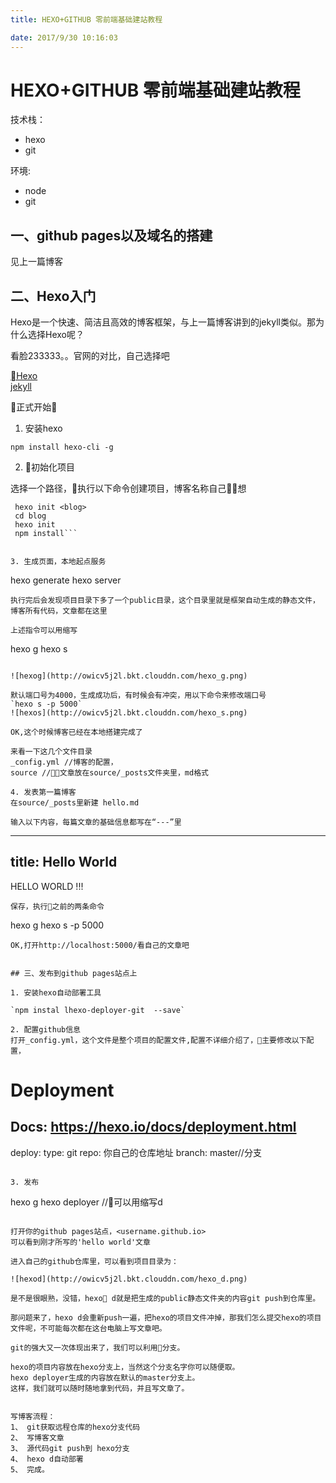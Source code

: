 ```yaml
---
title: HEXO+GITHUB 零前端基础建站教程

date: 2017/9/30 10:16:03
---
```


# HEXO+GITHUB 零前端基础建站教程

技术栈：

* hexo
* git

环境:

* node
* git

## 一、github pages以及域名的搭建

见上一篇博客

## 二、Hexo入门

Hexo是一个快速、简洁且高效的博客框架，与上一篇博客讲到的jekyll类似。那为什么选择Hexo呢？

看脸233333。。官网的对比，自己选择吧

[Hexo](https://hexo.io/)  
[jekyll](http://jekyll.com.cn/)

正式开始

1. 安装hexo

`npm install hexo-cli -g`

2. 初始化项目

选择一个路径，执行以下命令创建项目，博客名称自己想

```
 hexo init <blog>
 cd blog
 hexo init
 npm install```


3. 生成页面，本地起点服务

```
hexo generate
hexo server
```
执行完后会发现项目目录下多了一个public目录，这个目录里就是框架自动生成的静态文件，博客所有代码，文章都在这里

上述指令可以用缩写
```
hexo g
hexo s
```

![hexog](http://owicv5j2l.bkt.clouddn.com/hexo_g.png)

默认端口号为4000，生成成功后，有时候会有冲突，用以下命令来修改端口号
`hexo s -p 5000`
![hexos](http://owicv5j2l.bkt.clouddn.com/hexo_s.png)

OK,这个时候博客已经在本地搭建完成了

来看一下这几个文件目录
_config.yml //博客的配置，
source //文章放在source/_posts文件夹里，md格式

4. 发表第一篇博客
在source/_posts里新建 hello.md

输入以下内容，每篇文章的基础信息都写在“---”里
```
---
title: Hello World
---

HELLO WORLD !!!
```
保存，执行之前的两条命令
```
hexo g
hexo s -p 5000
```
OK,打开http://localhost:5000/看自己的文章吧


## 三、发布到github pages站点上

1. 安装hexo自动部署工具

`npm instal lhexo-deployer-git  --save`

2. 配置github信息
打开_config.yml，这个文件是整个项目的配置文件,配置不详细介绍了，主要修改以下配置，

```
# Deployment
## Docs: https://hexo.io/docs/deployment.html
deploy:
  type: git
  repo: 你自己的仓库地址
  branch: master//分支

```

3. 发布

```
hexo g
hexo deployer //可以用缩写d
```

打开你的github pages站点，<username.github.io>
可以看到刚才所写的'hello world'文章

进入自己的github仓库里，可以看到项目目录为：

![hexod](http://owicv5j2l.bkt.clouddn.com/hexo_d.png)

是不是很眼熟，没错，hexo d就是把生成的public静态文件夹的内容git push到仓库里。

那问题来了，hexo d会重新push一遍，把hexo的项目文件冲掉，那我们怎么提交hexo的项目文件呢，不可能每次都在这台电脑上写文章吧。

git的强大又一次体现出来了，我们可以利用分支。

hexo的项目内容放在hexo分支上，当然这个分支名字你可以随便取。
hexo deployer生成的内容放在默认的master分支上。
这样，我们就可以随时随地拿到代码，并且写文章了。


写博客流程：
1、 git获取远程仓库的hexo分支代码
2、 写博客文章
3、 源代码git push到 hexo分支
4、 hexo d自动部署
5、 完成。



